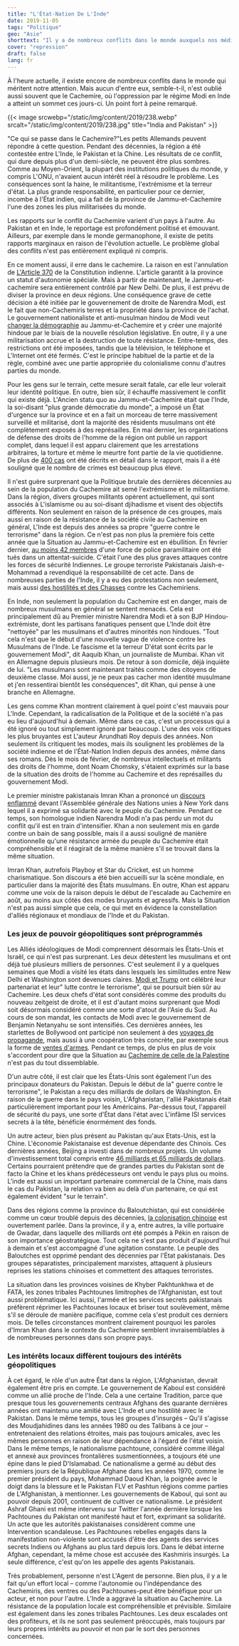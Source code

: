 ```yaml
---
title: "L'État-Nation De L'Inde"
date: 2019-11-05
tags: "Politique"
geo: "Asie"
shorttext: "Il y a de nombreux conflits dans le monde auxquels nos médias ne prêtent pas attention. Cela inclut également l'Inde, un Nationaliste veut abolir les minorités."
cover: "repression"
draft: false
lang: fr
---
```


À l'heure actuelle, il existe encore de nombreux conflits dans le monde qui méritent notre attention. Mais aucun d'entre eux, semble-t-il, n'est oublié aussi souvent que le Cachemire, où l'oppression par le régime Modi en Inde a atteint un sommet ces jours-ci. Un point fort à peine remarqué.

{{< image srcwebp="/static/img/content/2019/238.webp" srcalt="/static/img/content/2019/238.jpg" title="India and Pakistan" >}}

"Ce qui se passe dans le Cachemire?"Les petits Allemands peuvent répondre à cette question. Pendant des décennies, la région a été contestée entre L'Inde, le Pakistan et la Chine. Les résultats de ce conflit, qui dure depuis plus d'un demi-siècle, ne peuvent être plus sombres. Comme au Moyen-Orient, la plupart des institutions politiques du monde, y compris L'ONU, n'avaient aucun intérêt réel à résoudre le problème. Les conséquences sont la haine, le militantisme, l'extrémisme et la terreur d'état. La plus grande responsabilité, en particulier pour ce dernier, incombe à l'État indien, qui a fait de la province de Jammu-et-Cachemire l'une des zones les plus militarisées du monde.

Les rapports sur le conflit du Cachemire varient d'un pays à l'autre. Au Pakistan et en Inde, le reportage est profondément politisé et émouvant. Ailleurs, par exemple dans le monde germanophone, il existe de petits rapports marginaux en raison de l'évolution actuelle. Le problème global des conflits n'est pas entièrement expliqué ni compris. 

En ce moment aussi, il erre dans le cachemire. La raison en est l'annulation de [L'Article 370](https://edition.cnn.com/2019/08/05/asia/india-pakistan-kashmir-intl-hnk/index.html "Kashmir in lockdown as India reveals plan to change state's status")  de la Constitution indienne. L'article garantit à la province un statut d'autonomie spéciale. Mais à partir de maintenant, le Jammu-et-cachemire sera entièrement contrôlé par New Delhi. De plus, il est prévu de diviser la province en deux régions. Une conséquence grave de cette décision a été initiée par le gouvernement de droite de Narendra Modi, est le fait que non-Cachemiris terres et la propriété dans la province de l'achat. Le gouvernement nationaliste et anti-musulman hindou de Modi veut [changer la démographie](https://www.trtworld.com/opinion/and-kashmiris-shall-immediately-cease-to-exist-28778 "And Kashmiris shall immediately cease to exist") au Jammu-et-Cachemire et y créer une majorité hindoue par le biais de la nouvelle résolution législative. En outre, il y a une militarisation accrue et la destruction de toute résistance. Entre-temps, des restrictions ont été imposées, tandis que la télévision, le téléphone et L'Internet ont été fermés. C'est le principe habituel de la partie et de la règle, combiné avec une partie appropriée du colonialisme connu d'autres parties du monde.

Pour les gens sur le terrain, cette mesure serait fatale, car elle leur volerait leur identité politique. En outre, bien sûr, il échauffe massivement le conflit qui existe déjà. L'Ancien statu quo au Jammu-et-Cachemire était que l'Inde, la soi-disant "plus grande démocratie du monde", a imposé un État d'urgence sur la province et en a fait un morceau de terre massivement surveillé et militarisé, dont la majorité des résidents musulmans ont été complètement exposés à des représailles. En mai dernier, les organisations de défense des droits de l'homme de la région ont publié un rapport complet, dans lequel il est apparu clairement que les arrestations arbitraires, la torture et même le meurtre font partie de la vie quotidienne. De plus de [400 cas](https://theintercept.com/2019/05/26/india-kashmir-torture/ "THE INDIAN GOVERNMENT HAS SYSTEMATICALLY USED TORTURE TO CRUSH OPPOSITION IN KASHMIR, NEW REPORT FINDS") ont été décrits en détail dans le rapport, mais il a été souligné que le nombre de crimes est beaucoup plus élevé.

Il n'est guère surprenant que la Politique brutale des dernières décennies au sein de la population du Cachemire ait semé l'extrémisme et le militantisme. Dans la région, divers groupes militants opèrent actuellement, qui sont associés à L'islamisme ou au soi-disant djihadisme et visent des objectifs différents. Non seulement en raison de la présence de ces groupes, mais aussi en raison de la résistance de la société civile au Cachemire en général, L'Inde est depuis des années sa propre "guerre contre le terrorisme" dans la région. Ce n'est pas non plus la première fois cette année que la Situation au Jammu-et-Cachemire est en ébullition. En février dernier, [au moins 42 membres](https://www.aljazeera.com/news/2019/02/indian-security-forces-killed-kashmir-blast-reports-190214110644498.html "Kashmir suicide attack kills dozens of Indian security forces") d'une force de police paramilitaire ont été tués dans un attentat-suicide. C'était l'une des plus graves attaques contre les forces de sécurité Indiennes. Le groupe terroriste Pakistanais Jaish-e-Mohammad a revendiqué la responsabilité de cet acte. Dans de nombreuses parties de l'Inde, il y a eu des protestations non seulement, mais aussi [des hostilités et des Chasses](https://www.aljazeera.com/news/2019/02/fear-grips-kashmiris-living-india-deadly-suicide-attack-190216150244206.html "Fear grips Kashmiris living in India after deadly suicide attack") contre les Cachemiriens.

En Inde, non seulement la population du Cachemire est en danger, mais de nombreux musulmans en général se sentent menacés. Cela est principalement dû au Premier ministre Narendra Modi et à son BJP Hindou-extrémiste, dont les partisans fanatiques pensent que L'Inde doit être "nettoyée" par les musulmans et d'autres minorités non hindoues. "Tout cela n'est que le début d'une nouvelle vague de violence contre les Musulmans de l'Inde. Le fascisme et la terreur D'état sont écrits par le gouvernement Modi", dit Aaquib Khan, un journaliste de Mumbai. Khan vit en Allemagne depuis plusieurs mois. De retour à son domicile, déjà inquiète de lui. "Les musulmans sont maintenant traités comme des citoyens de deuxième classe. Moi aussi, je ne peux pas cacher mon identité musulmane et j'en ressentirai bientôt les conséquences", dit Khan, qui pense à une branche en Allemagne.

Les gens comme Khan montrent clairement à quel point c'est mauvais pour L'Inde. Cependant, la radicalisation de la Politique et de la société n'a pas eu lieu d'aujourd'hui à demain. Même dans ce cas, c'est un processus qui a été ignoré ou tout simplement ignoré par beaucoup. L'une des voix critiques les plus bruyantes est L'auteur Arundhati Roy depuis des années. Non seulement ils critiquent les modes, mais ils soulignent les problèmes de la société indienne et de l'État-Nation Indien depuis des années, même dans ses romans. Dès le mois de février, de nombreux intellectuels et militants des droits de l'homme, dont Noam Chomsky, s'étaient exprimés sur la base de la situation des droits de l'homme au Cachemire et des représailles du gouvernement Modi.

Le premier ministre pakistanais Imran Khan a prononcé un [discours enflammé](https://www.nytimes.com/2019/09/27/world/asia/khan-modi-united-nations.html "Imran Khan Warns of Kashmir ‘Blood Bath’ in Emotional U.N. Speech") devant l'Assemblée générale des Nations unies à New York dans lequel il a exprimé sa solidarité avec le peuple du Cachemire. Pendant ce temps, son homologue indien Narendra Modi n'a pas perdu un mot du conflit qu'il est en train d'intensifier. Khan a non seulement mis en garde contre un bain de sang possible, mais il a aussi souligné de manière émotionnelle qu'une résistance armée du peuple du Cachemire était compréhensible et il réagirait de la même manière s'il se trouvait dans la même situation.

Imran Khan, autrefois Playboy et Star du Cricket, est un homme charismatique. Son discours a été bien accueilli sur la scène mondiale, en particulier dans la majorité des États musulmans. En outre, Khan est apparu comme une voix de la raison depuis le début de l'escalade au Cachemire en août, au moins aux côtés des modes bruyants et agressifs. Mais la Situation n'est pas aussi simple que cela, ce qui met en évidence la constellation d'alliés régionaux et mondiaux de l'Inde et du Pakistan.

### Les jeux de pouvoir géopolitiques sont préprogrammés

Les Alliés idéologiques de Modi comprennent désormais les États-Unis et Israël, ce qui n'est pas surprenant. Les deux détestent les musulmans et ont déjà tué plusieurs milliers de personnes. C'est seulement il y a quelques semaines que Modi a visité les états dans lesquels les similitudes entre New Delhi et Washington sont devenues claires. [Modi et Trump](https://www.bbc.com/news/world-us-canada-49788492 "‘Howdy, Modi!’: Trump hails Indian PM at ‘historic’ Texas rally") ont célébré leur partenariat et leur" lutte contre le terrorisme", qui se poursuit bien sûr au Cachemire. Les deux chefs d'état sont considérés comme des produits du nouveau zeitgeist de droite, et il est d'autant moins surprenant que Modi soit désormais considéré comme une sorte d'atout de l'Asie du Sud. Au cours de son mandat, les contacts de Modi avec le gouvernement de Benjamin Netanyahu se sont intensifiés. Ces dernières années, les starlettes de Bollywood ont participé non seulement à des [voyages de propagande](https://www.ndtv.com/entertainment/benjamin-netanyahus-bollywood-selfie-with-amitabh-bachchan-aishwarya-and-other-stars-1802012 "Benjamin Netanyahu's Bollywood Selfie With Amitabh Bachchan, Aishwarya And Other Stars"), mais aussi à une coopération très concrète, par exemple sous la forme de [ventes d'armes](https://www.middleeastmonitor.com/20190712-israel-arms-company-signs-100m-missile-deal-with-india-army/ "Israel arms company signs $100m missile deal with India army"). Pendant ce temps, de plus en plus de voix s'accordent pour dire que la Situation au [Cachemire de celle de la Palestine](https://972mag.com/kashmir-india-israel-palestine-occupation/142735/ "What's happening in Kashmir looks a lot like Israel's rule over Palestine") n'est pas du tout dissemblable.

D'un autre côté, il est clair que les États-Unis sont également l'un des principaux donateurs du Pakistan. Depuis le début de la" guerre contre le terrorisme", le Pakistan a reçu des milliards de dollars de Washington. En raison de la guerre dans le pays voisin, L'Afghanistan, l'allié Pakistanais était particulièrement important pour les Américains. Par-dessus tout, l'appareil de sécurité du pays, une sorte d'État dans l'état avec L'infâme ISI services secrets à la tête, bénéficie énormément des fonds.  

Un autre acteur, bien plus présent au Pakistan qu'aux Etats-Unis, est la Chine. L'économie Pakistanaise est devenue dépendante des Chinois. Ces dernières années, Beijing a investi dans de nombreux projets. Un volume d'investissement total compris entre [46 milliards et 65 milliards de dollars](https://www.thehindu.com/news/international/xi-jinping-visit-to-pakistan-preview/article7114980.ece "Xi comes calling to Pakistan, bearing gifts worth $45 billion"). Certains pourraient prétendre que de grandes parties du Pakistan sont de facto la Chine et les khans prédécesseurs ont vendu le pays plus ou moins. L'inde est aussi un important partenaire commercial de la Chine, mais dans le cas du Pakistan, la relation va bien au delà d'un partenaire, ce qui est également évident "sur le terrain".

Dans des régions comme la province du Baloutchistan, qui est considérée comme un cœur troublé depuis des décennies, [la colonisation chinoise](https://www.business-standard.com/article/news-ani/cpec-turning-balochistan-into-chinese-colony-says-baloch-leader-118112500493_1.html "CPEC turning Balochistan into Chinese colony, says Baloch leader") est ouvertement parlée. Dans la province, il y a, entre autres, la ville portuaire de Gwadar, dans laquelle des milliards ont été pompés à Pékin en raison de son importance géostratégique. Tout cela ne s'est pas produit d'aujourd'hui à demain et s'est accompagné d'une agitation constante. Le peuple des Baloutches est opprimé pendant des décennies par l'État pakistanais. Des groupes séparatistes, principalement marxistes, attaquent à plusieurs reprises les stations chinoises et commettent des attaques terroristes.

La situation dans les provinces voisines de Khyber Pakhtunkhwa et de FATA, les zones tribales Pachtounes limitrophes de l'Afghanistan, est tout aussi problématique. Ici aussi, l'armée et les services secrets pakistanais préfèrent réprimer les Pachtounes locaux et briser tout soulèvement, même s'il se déroule de manière pacifique, comme cela s'est produit ces derniers mois. De telles circonstances montrent clairement pourquoi les paroles d'Imran Khan dans le contexte du Cachemire semblent invraisemblables à de nombreuses personnes dans son propre pays.

### Les intérêts locaux diffèrent toujours des intérêts géopolitiques

À cet égard, le rôle d'un autre État dans la région, L'Afghanistan, devrait également être pris en compte. Le gouvernement de Kaboul est considéré comme un allié proche de l'Inde. Cela a une certaine Tradition, parce que presque tous les gouvernements centraux Afghans des quarante dernières années ont maintenu une amitié avec L'Inde et une hostilité avec le Pakistan. Dans le même temps, tous les groupes d'insurgés – Qu'il s'agisse des Moudjahidines dans les années 1980 ou des Talibans à ce jour – entretenaient des relations étroites, mais pas toujours amicales, avec les mêmes personnes en raison de leur dépendance à l'égard de l'état voisin. Dans le même temps, le nationalisme pachtoune, considéré comme illégal et annexé aux provinces frontalières susmentionnées, a toujours été une épine dans le pied D'Islamabad. Ce nationalisme a germé au début des premiers jours de la République Afghane dans les années 1970, comme le premier président du pays, Mohammad Daoud Khan, la poignée avec le doigt dans la blessure et le Pakistan FLV et Pashtun régions comme parties de L'Afghanistan, à mentionner. Les gouvernements de Kaboul, qui sont au pouvoir depuis 2001, continuent de cultiver ce nationalisme. Le président Ashraf Ghani est même intervenu sur Twitter l'année dernière lorsque les Pachtounes du Pakistan ont manifesté haut et fort, exprimant sa solidarité. Un acte que les autorités pakistanaises considèrent comme une Intervention scandaleuse. Les Pachtounes rebelles engagés dans la manifestation non-violente sont accusés d'être des agents des services secrets Indiens ou Afghans au plus tard depuis lors. Dans le débat interne Afghan, cependant, la même chose est accusée des Kashmiris insurgés. La seule différence, c'est qu'on les appelle des agents Pakistanais.

Très probablement, personne n'est L'Agent de personne. Bien plus, il y a le fait qu'un effort local – comme l'autonomie ou l'indépendance des Cachemiris, des ventres ou des Pachtounes-peut être bénéfique pour un acteur, et non pour l'autre. L'Inde a aggravé la situation au Cachemire. La résistance de la population locale est compréhensible et prévisible. Similaire est également dans les zones tribales Pachtounes. Les deux escalades ont des profiteurs, et ils ne sont pas seulement préoccupés, mais toujours par leurs propres intérêts au pouvoir et non par le sort des personnes concernées.
